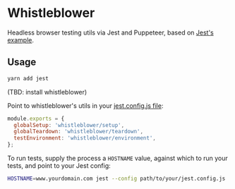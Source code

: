 # Whistleblower

Headless browser testing utils via Jest and Puppeteer, based on [Jest's
example](https://facebook.github.io/jest/docs/en/puppeteer.html).

## Usage

```bash
yarn add jest
```

(TBD: install whistleblower)

Point to whistleblower's utils in your [jest.config.js
file](https://facebook.github.io/jest/docs/en/configuration.html):
```javascript
module.exports = {
  globalSetup: 'whistleblower/setup',
  globalTeardown: 'whistleblower/teardown',
  testEnvironment: 'whistleblower/environment',
};
```

To run tests, supply the process a `HOSTNAME` value, against which to run your
tests, and point to your Jest config:
```bash
HOSTNAME=www.yourdomain.com jest --config path/to/your/jest.config.js
```



